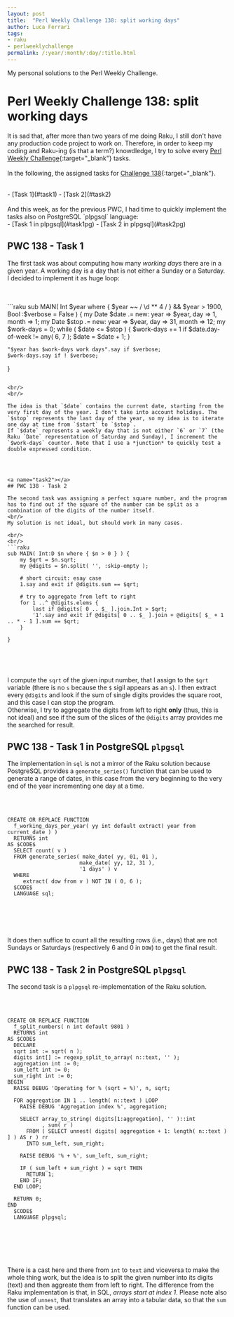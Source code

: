 ```yaml
---
layout: post
title:  "Perl Weekly Challenge 138: split working days"
author: Luca Ferrari
tags:
- raku
- perlweeklychallenge
permalink: /:year/:month/:day/:title.html
---
```

My personal solutions to the Perl Weekly Challenge.

# Perl Weekly Challenge 138: split working days

It is sad that, after more than two years of me doing Raku, I still don't have any production code project to work on.
Therefore, in order to keep my coding and Raku-ing (is that a term?) knowdledge, I try to solve every  [Perl Weekly Challenge](https://perlweeklychallenge.org/){:target="_blank"} tasks.
<br/>
<br/>
In the following, the assigned tasks for [Challenge 138](https://perlweeklychallenge.org/blog/perl-weekly-challenge-0138/){:target="_blank"}.

<br/>
- [Task 1](#task1)
- [Task 2](#task2)


<br/>
<br/>
And this week, as for the previous PWC, I had time to quickly implement the tasks also on PostgreSQL `plpgsql` language:
<br/>
- [Task 1 in plpgsql](#task1pg)
- [Task 2 in plpgsql](#task2pg)





<a name="task1"></a>
## PWC 138 - Task 1

The first task was about computing how many *working days* there are in a given year. A working day is a day that is not either a Sunday or a Saturday.
<br/>
I decided to implement it as huge loop:

<br/>
<br/>
```raku
sub MAIN( Int $year where { $year ~~ / \d ** 4 / } && $year > 1900,
        Bool :$verbose = False ) {
    my Date $date .= new: year => $year, day => 1, month => 1;
    my Date $stop .= new: year => $year, day => 31, month => 12;
    my $work-days = 0;
    while ( $date <= $stop ) {
        $work-days += 1 if $date.day-of-week != any( 6, 7 );
        $date = $date + 1;
    }

    "$year has $work-days work days".say if $verbose;
    $work-days.say if ! $verbose;
}
``` 

<br/>
<br/>

The idea is that `$date` contains the current date, starting from the very first day of the year. I don't take into account holidays. The `$stop` represents the last day of the year, so my idea is to iterate one day at time from `$start` to `$stop`.
If `$date` represents a weekly day that is not either `6` or `7` (the Raku `Date` representation of Saturday and Sunday), I increment the `$work-days` counter. Note that I use a *junction* to quickly test a double expressed condition.




<a name="task2"></a>
## PWC 138 - Task 2

The second task was assigning a perfect square number, and the program has to find out if the square of the number can be split as a combination of the digits of the number itself.
<br/>
My solution is not ideal, but should work in many cases.

<br/>
<br/>
```raku
sub MAIN( Int:D $n where { $n > 0 } ) {
    my $qrt = $n.sqrt;
    my @digits = $n.split( '', :skip-empty );

    # short circuit: esay case
    1.say and exit if @digits.sum == $qrt;

    # try to aggregate from left to right
    for 1 ..^ @digits.elems {
        last if @digits[ 0 .. $_ ].join.Int > $qrt;
        '1'.say and exit if @digits[ 0 .. $_ ].join + @digits[ $_ + 1 .. * - 1 ].sum == $qrt;
    }
    
}


```
<br/>
<br/>

I compute the `sqrt` of the given input number, that I assign to the `$qrt` variable (there is no `s` because the `$` sigil appears as an `s`). I then extract every `@digits` and look if the sum of single digits provides the square root, and this case I can stop the program.
<br/>
Otherwise, I try to aggregate the digits from left to right **only** (thus, this is not ideal) and see if the sum of the slices of the `@digits` array provides me the searched for result.




<a name="task1pg"></a>
## PWC 138 - Task 1 in PostgreSQL `plpgsql`

The implementation in `sql` is not a mirror of the Raku solution because PostgreSQL provides a `generate_series()` function that can be used to generate a range of dates, in this case from the very beginning to the very end of the year incrementing one day at a time.

<br/>
<br/>

``` plpgsql
CREATE OR REPLACE FUNCTION
  f_working_days_per_year( yy int default extract( year from current_date ) )
  RETURNS int
AS $CODE$
  SELECT count( v )
  FROM generate_series( make_date( yy, 01, 01 ),
                       make_date( yy, 12, 31 ),
                       '1 days' ) v
  WHERE
     extract( dow from v ) NOT IN ( 0, 6 );
  $CODE$
  LANGUAGE sql;
                                                             
                                                             
```
<br/>
<br/>

It does then suffice to count all the resulting rows (i.e., days) that are not Sundays or Saturdays (respectively 6 and 0 in `DOW`) to get the final result.

<a name="task2pg"></a>
## PWC 138 - Task 2 in PostgreSQL `plpgsql`

The second task is a `plpgsql` re-implementation of the Raku solution.

<br/>
<br/>

``` plpgsql
CREATE OR REPLACE FUNCTION
  f_split_numbers( n int default 9801 )
  RETURNS int
AS $CODE$
  DECLARE
  sqrt int := sqrt( n );
  digits int[] := regexp_split_to_array( n::text, '' );
  aggregation int := 0;
  sum_left int := 0;
  sum_right int := 0;
BEGIN
  RAISE DEBUG 'Operating for % (sqrt = %)', n, sqrt;

  FOR aggregation IN 1 .. length( n::text ) LOOP
    RAISE DEBUG 'Aggregation index %', aggregation;

    SELECT array_to_string( digits[1:aggregation], '' )::int
           , sum( r )
      FROM ( SELECT unnest( digits[ aggregation + 1: length( n::text ) ] ) AS r ) rr
      INTO sum_left, sum_right;

    RAISE DEBUG '% + %', sum_left, sum_right;

    IF ( sum_left + sum_right ) = sqrt THEN
      RETURN 1;
    END IF;
  END LOOP;

  RETURN 0;
END
  $CODE$
  LANGUAGE plpgsql;


                                                                                                                                                                                          

```
<br/>
<br/>

There is a cast here and there from `int` to `text` and viceversa to make the whole thing work, but the idea is to split the given number into its digits (text) and then aggreate them from left to right. The difference from the Raku implementation is that, in SQL, *arrays start at index 1*. Please note also the use of `unnest`, that translates an array into a tabular data, so that the `sum` function can be used.
